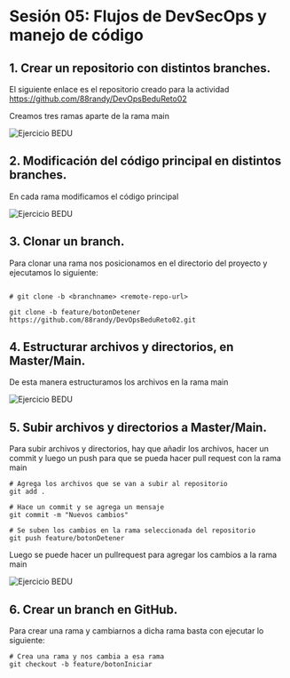 # Sesión 05: Flujos de DevSecOps y manejo de código

## 1. Crear un repositorio con distintos branches. 

El siguiente enlace es el repositorio creado para la actividad https://github.com/88randy/DevOpsBeduReto02

Creamos tres ramas aparte de la rama main

![Ejercicio BEDU](./images/PW-S5-1.png)
   
## 2. Modificación del código principal en distintos branches. 

En cada rama modificamos el código principal

![Ejercicio BEDU](./images/PW-S5-2.png)
   
## 3. Clonar un branch. 

Para clonar una rama nos posicionamos en el directorio del proyecto y ejecutamos lo siguiente:

```

# git clone -b <branchname> <remote-repo-url>

git clone -b feature/botonDetener https://github.com/88randy/DevOpsBeduReto02.git

```
   
## 4. Estructurar archivos y directorios, en Master/Main.

De esta manera estructuramos los archivos en la rama main

![Ejercicio BEDU](./images/PW-S5-3.png)
   
## 5. Subir archivos y directorios a Master/Main. 

Para subir archivos y directorios, hay que añadir los archivos, hacer un commit y luego un push para que se pueda hacer pull request con la rama main

```
# Agrega los archivos que se van a subir al repositorio
git add .

# Hace un commit y se agrega un mensaje
git commit -m "Nuevos cambios"

# Se suben los cambios en la rama seleccionada del repositorio
git push feature/botonDetener

```

Luego se puede hacer un pullrequest para agregar los cambios a la rama main

![Ejercicio BEDU](./images/PW-S5-4.png)

## 6. Crear un branch en GitHub.

Para crear una rama y cambiarnos a dicha rama basta con ejecutar lo siguiente:

```
# Crea una rama y nos cambia a esa rama
git checkout -b feature/botonIniciar

```